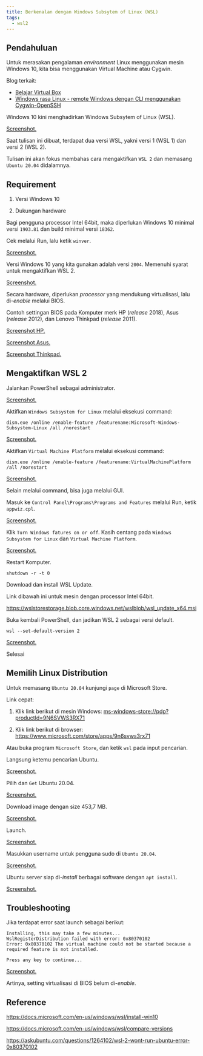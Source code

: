 ```yaml
---
title: Berkenalan dengan Windows Subsytem of Linux (WSL)
tags:
  - wsl2
---
```


## Pendahuluan

Untuk merasakan pengalaman *environment* Linux menggunakan mesin Windows 10, kita bisa menggunakan Virtual Machine atau Cygwin.

Blog terkait:

 - [Belajar Virtual Box](/blog/2015/04/10/virtualbox/)
 - [Windows rasa Linux - remote Windows dengan CLI menggunakan Cygwin-OpenSSH](/blog/2017/01/28/windows-rasa-linux-cygwin-openssh-server/)

Windows 10 kini menghadirkan Windows Subsytem of Linux (WSL).

[Screenshot.](image://ijortengab.id/2021/screenshot.2021-03-03_17.04.34.jpg)

Saat tulisan ini dibuat, terdapat dua versi WSL, yakni versi 1 (WSL 1) dan versi 2 (WSL 2).

Tulisan ini akan fokus membahas cara mengaktifkan `WSL 2` dan memasang `Ubuntu 20.04` didalamnya.

## Requirement

 1. Versi Windows 10

 2. Dukungan hardware

Bagi pengguna processor Intel 64bit, maka diperlukan Windows 10 minimal versi `1903.81` dan build minimal versi `18362`.

Cek melalui Run, lalu ketik `winver`.

[Screenshot.](image://ijortengab.id/2021/screenshot.2021-03-03_18.03.08.jpg)

Versi Windows 10 yang kita gunakan adalah versi `2004`. Memenuhi syarat untuk mengaktifkan WSL 2.

[Screenshot.](image://ijortengab.id/2021/screenshot.2021-03-03_18.05.43.jpg)

Secara hardware, diperlukan *processor* yang mendukung virtualisasi, lalu di-*enable* melalui BIOS.

Contoh settingan BIOS pada Komputer merk HP (*release* 2018), Asus (*release* 2012), dan Lenovo Thinkpad (*release* 2011).

[Screenshot HP.](image://ijortengab.id/2021/camscanner_03-04-2021_16.56_1.jpg)

[Screenshot Asus.](image://ijortengab.id/2021/camscanner_03-04-2021_16.56_3.jpg)

[Screenshot Thinkpad.](image://ijortengab.id/2021/camscanner_03-04-2021_16.56_4.jpg)

## Mengaktifkan WSL 2

Jalankan PowerShell sebagai administrator.

[Screenshot.](image://ijortengab.id/2021/screenshot.2021-03-03_17.32.21.jpg)

Aktifkan `Windows Subsystem for Linux` melalui eksekusi command:

```
dism.exe /online /enable-feature /featurename:Microsoft-Windows-Subsystem-Linux /all /norestart
```

[Screenshot.](image://ijortengab.id/2021/screenshot.2021-03-03_17.34.20.jpg)

Aktifkan `Virtual Machine Platform` melalui eksekusi command:

```
dism.exe /online /enable-feature /featurename:VirtualMachinePlatform /all /norestart
```

[Screenshot.](image://ijortengab.id/2021/screenshot.2021-03-03_18.09.42.jpg)

Selain melalui command, bisa juga melalui GUI.

Masuk ke `Control Panel\Programs\Programs and Features` melalui Run, ketik `appwiz.cpl`.

[Screenshot.](image://ijortengab.id/2021/screenshot.2021-03-06_14.28.44.jpg)

Klik `Turn Windows fatures on or off`. Kasih centang pada `Windows Subsystem for Linux` dan `Virtual Machine Platform`.

[Screenshot.](image://ijortengab.id/2021/screenshot.2021-03-06_14.33.25.jpg)

Restart Komputer.

```
shutdown -r -t 0
```

Download dan install WSL Update.

Link dibawah ini untuk mesin dengan processor Intel 64bit.

https://wslstorestorage.blob.core.windows.net/wslblob/wsl_update_x64.msi

Buka kembali PowerShell, dan jadikan WSL 2 sebagai versi default.

```
wsl --set-default-version 2
```

[Screenshot.](image://ijortengab.id/2021/screenshot.2021-03-03_18.32.28.jpg)

Selesai

## Memilih Linux Distribution

Untuk memasang `Ubuntu 20.04` kunjungi `page` di Microsoft Store.

Link cepat:

 1. Klik link berikut di mesin Windows: [ms-windows-store://pdp?productId=9N6SVWS3RX71](ms-windows-store://pdp?productId=9N6SVWS3RX71)

 2. Klik link berikut di browser: https://www.microsoft.com/store/apps/9n6svws3rx71

Atau buka program `Microsoft Store`, dan ketik `wsl` pada input pencarian.

Langsung ketemu pencarian Ubuntu.

[Screenshot.](image://ijortengab.id/2021/screenshot.2021-03-03_19.02.08.jpg)

Pilih dan `Get` Ubuntu 20.04.

[Screenshot.](image://ijortengab.id/2021/screenshot.2021-03-03_19.04.08.jpg)

Download image dengan size 453,7 MB.

[Screenshot.](image://ijortengab.id/2021/screenshot.2021-03-03_19.07.01.jpg)

Launch.

[Screenshot.](image://ijortengab.id/2021/screenshot.2021-03-03_19.08.26.jpg)

Masukkan username untuk pengguna sudo di `Ubuntu 20.04`.

[Screenshot.](image://ijortengab.id/2021/screenshot.2021-03-04_17.07.25.jpg)

Ubuntu server siap di-*install* berbagai software dengan `apt install`.

[Screenshot.](image://ijortengab.id/2021/screenshot.2021-03-04_17.08.42.jpg)

## Troubleshooting

Jika terdapat error saat launch sebagai berikut:

```
Installing, this may take a few minutes...
WslRegisterDistribution failed with error: 0x80370102
Error: 0x80370102 The virtual machine could not be started because a required feature is not installed.

Press any key to continue...
```

[Screenshot.](image://ijortengab.id/2021/screenshot.2021-03-03_19.22.58.jpg)

Artinya, setting virtualisasi di BIOS belum di-*enable*.

## Reference

https://docs.microsoft.com/en-us/windows/wsl/install-win10

https://docs.microsoft.com/en-us/windows/wsl/compare-versions

https://askubuntu.com/questions/1264102/wsl-2-wont-run-ubuntu-error-0x80370102
